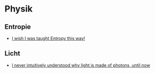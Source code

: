 # Physik

## Entropie

- [I wish I was taught Entropy this way!](https://www.youtube.com/watch?v=qSGkJ_vsuUg)

## Licht

- [I never intuitively understood why light is made of photons, until now](https://www.youtube.com/watch?v=r7k5G_6yzDw)